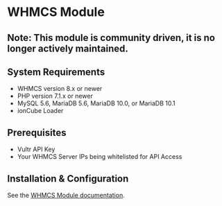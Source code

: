 # WHMCS Module

## Note: This module is community driven, it is no longer actively maintained.

## System Requirements

* WHMCS version 8.x or newer
* PHP version 7.1.x or newer
* MySQL 5.6, MariaDB 5.6, MariaDB 10.0, or MariaDB 10.1
* ionCube Loader
  
## Prerequisites

* Vultr API Key
* Your WHMCS Server IPs being whitelisted for API Access

## Installation & Configuration

See the [WHMCS Module documentation](https://github.com/vultr/whmcs-vultr/blob/master/docs/index.md).
